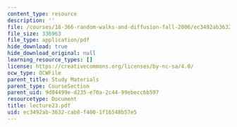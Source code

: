 ```yaml
---
content_type: resource
description: ''
file: /courses/18-366-random-walks-and-diffusion-fall-2006/ec3492ab3632cab8f4001f16548b57e5_lecture23.pdf
file_size: 336963
file_type: application/pdf
hide_download: true
hide_download_original: null
learning_resource_types: []
license: https://creativecommons.org/licenses/by-nc-sa/4.0/
ocw_type: OCWFile
parent_title: Study Materials
parent_type: CourseSection
parent_uid: 9d04499e-d235-e70a-2c44-99ebecc6b597
resourcetype: Document
title: lecture23.pdf
uid: ec3492ab-3632-cab8-f400-1f16548b57e5
---
```

